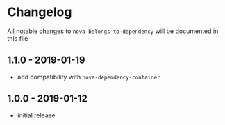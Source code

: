 # Changelog

All notable changes to `nova-belongs-to-dependency` will be documented in this file

## 1.1.0 - 2019-01-19

- add compatibility with `nova-dependency-container`

## 1.0.0 - 2019-01-12

- initial release